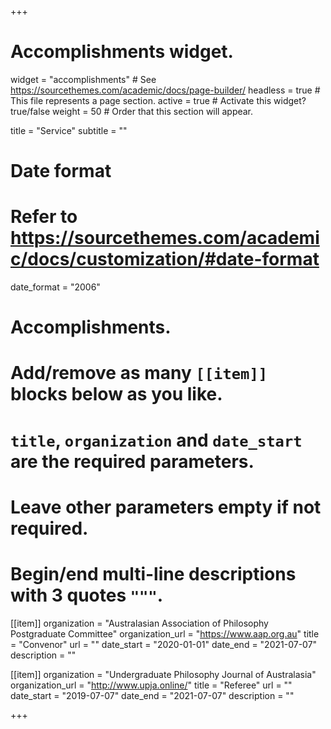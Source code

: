 +++
# Accomplishments widget.
widget = "accomplishments"  # See https://sourcethemes.com/academic/docs/page-builder/
headless = true  # This file represents a page section.
active = true  # Activate this widget? true/false
weight = 50  # Order that this section will appear.

title = "Service"
subtitle = ""

# Date format
#   Refer to https://sourcethemes.com/academic/docs/customization/#date-format
date_format = "2006"

# Accomplishments.
#   Add/remove as many `[[item]]` blocks below as you like.
#   `title`, `organization` and `date_start` are the required parameters.
#   Leave other parameters empty if not required.
#   Begin/end multi-line descriptions with 3 quotes `"""`.

[[item]]
  organization = "Australasian Association of Philosophy Postgraduate Committee"
  organization_url = "https://www.aap.org.au"
  title = "Convenor"
  url = ""
  date_start = "2020-01-01"
  date_end = "2021-07-07"
  description = ""

[[item]]
  organization = "Undergraduate Philosophy Journal of Australasia"
  organization_url = "http://www.upja.online/"
  title = "Referee"
  url = ""
  date_start = "2019-07-07"
  date_end = "2021-07-07"
  description = ""

+++
